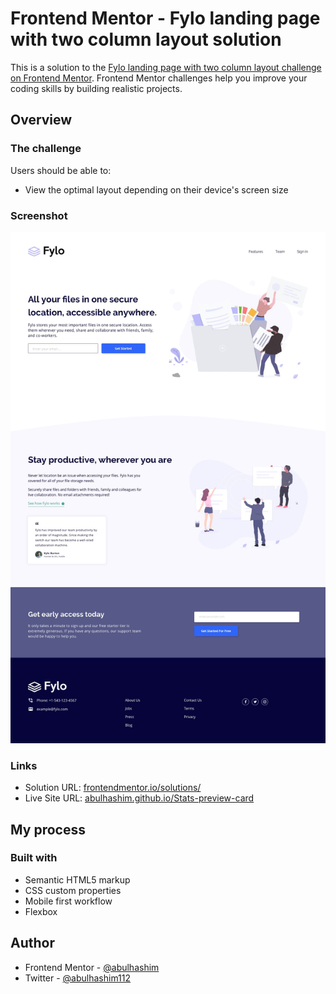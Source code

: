 # Frontend Mentor - Fylo landing page with two column layout solution

This is a solution to the [Fylo landing page with two column layout challenge on Frontend Mentor](https://www.frontendmentor.io/challenges/fylo-landing-page-with-two-column-layout-5ca5ef041e82137ec91a50f5). Frontend Mentor challenges help you improve your coding skills by building realistic projects.

## Overview

### The challenge

Users should be able to:

- View the optimal layout depending on their device's screen size

### Screenshot

![preview](images/screenshot.jpg)

### Links

- Solution URL: [frontendmentor.io/solutions/](https://www.frontendmentor.io/solutions/fylo-landing-page-with-two-column-layout)
- Live Site URL: [abulhashim.github.io/Stats-preview-card](https://abulhashim.github.io/Fylo-Landing-Page-with-two-Column-Layout/)

## My process

### Built with

- Semantic HTML5 markup
- CSS custom properties
- Mobile first workflow
- Flexbox

## Author

- Frontend Mentor - [@abulhashim](https://www.frontendmentor.io/profile/abulhashim)
- Twitter - [@abulhashim112](https://www.twitter.com/abulhashim112)
